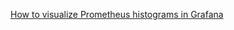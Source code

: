 
[How to visualize Prometheus histograms in Grafana](https://grafana.com/blog/2020/06/23/how-to-visualize-prometheus-histograms-in-grafana/)  
